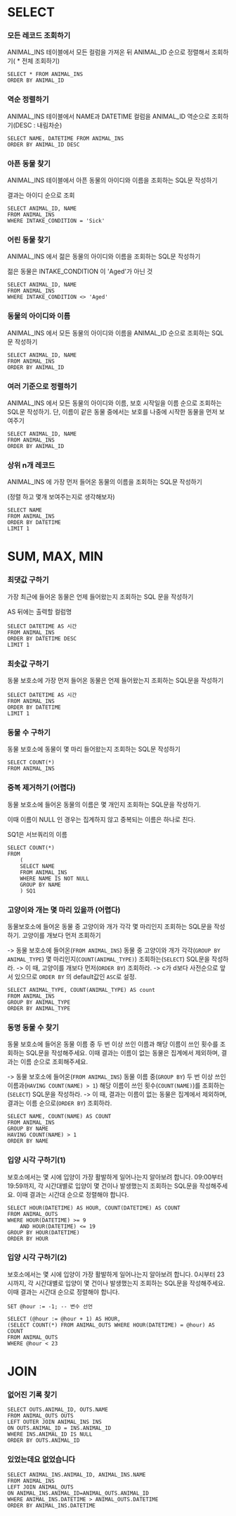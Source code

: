 # SELECT

### 모든 레코드 조회하기

ANIMAL_INS 테이블에서 모든 컬럼을 가져온 뒤 ANIMAL_ID 순으로 정렬해서 조회하기( * 전체 조회하기)

```
SELECT * FROM ANIMAL_INS
ORDER BY ANIMAL_ID
```



### 역순 정렬하기

ANIMAL_INS 테이블에서 NAME과 DATETIME 컬럼을 ANIMAL_ID 역순으로 조회하기(DESC : 내림차순)

```
SELECT NAME, DATETIME FROM ANIMAL_INS
ORDER BY ANIMAL_ID DESC
```



### 아픈 동물 찾기

ANIMAL_INS 테이블에서 아픈 동물의 아이디와 이름을 조회하는 SQL문 작성하기

결과는 아이디 순으로 조회

```
SELECT ANIMAL_ID, NAME
FROM ANIMAL_INS
WHERE INTAKE_CONDITION = 'Sick'
```



### 어린 동물 찾기

ANIMAL_INS 에서 젊은 동물의 아이디와 이름을 조회하는 SQL문 작성하기

젊은 동물은 INTAKE_CONDITION 이 'Aged'가 아닌 것

```
SELECT ANIMAL_ID, NAME
FROM ANIMAL_INS
WHERE INTAKE_CONDITION <> 'Aged'
```



### 동물의 아이디와 이름

ANIMAL_INS 에서 모든 동물의 아이디와 이름을 ANIMAL_ID 순으로 조회하는 SQL문 작성하기

```
SELECT ANIMAL_ID, NAME
FROM ANIMAL_INS
ORDER BY ANIMAL_ID
```



### 여러 기준으로 정렬하기

ANIMAL_INS 에서 모든 동물의 아이디와 이름, 보호 시작일을 이름 순으로 조회하는 SQL문 작성하기. 단, 이름이 같은 동물 중에서는 보호를 나중에 시작한 동물을 먼저 보여주기

```
SELECT ANIMAL_ID, NAME
FROM ANIMAL_INS
ORDER BY ANIMAL_ID
```



### 상위 n개 레코드

ANIMAL_INS 에 가장 먼저 들어온 동물의 이름을 조회하는 SQL문 작성하기

(정렬 하고 몇개 보여주는지로 생각해보자)

```
SELECT NAME
FROM ANIMAL_INS
ORDER BY DATETIME
LIMIT 1
```



# SUM, MAX, MIN



### 최댓값 구하기

가장 최근에 들어온 동물은 언제 들어왔는지 조회하는 SQL 문을 작성하기

AS 뒤에는 출력할 컬럼명

```
SELECT DATETIME AS 시간
FROM ANIMAL_INS
ORDER BY DATETIME DESC
LIMIT 1
```



### 최솟값 구하기

동물 보호소에 가장 먼저 들어온 동물은 언제 들어왔는지 조회하는 SQL문을 작성하기

```
SELECT DATETIME AS 시간
FROM ANIMAL_INS
ORDER BY DATETIME
LIMIT 1
```



### 동물 수 구하기

동물 보호소에 동물이 몇 마리 들어왔는지 조회하는 SQL문 작성하기

```
SELECT COUNT(*)
FROM ANIMAL_INS
```



### 중복 제거하기  (어렵다)

동물 보호소에 들어온 동물의 이름은 몇 개인지 조회하는 SQL문을 작성하기.

이때 이름이 NULL 인 경우는 집계하지 않고 중복되는 이름은 하나로 친다.

SQ1은 서브쿼리의 이름

```
SELECT COUNT(*)
FROM 
    (
    SELECT NAME
    FROM ANIMAL_INS
    WHERE NAME IS NOT NULL
    GROUP BY NAME
    ) SQ1
```



### 고양이와 개는 몇 마리 있을까 (어렵다)

동물보호소에 들어온 동물 중 고양이와 개가 각각 몇 마리인지 조회하는 SQL문을 작성하기. 고양이를 개보다 먼저 조회하기

-> 동물 보호소에 들어온(`FROM ANIMAL_INS`) 동물 중 고양이와 개가 각각(`GROUP BY ANIMAL_TYPE`) 몇 마리인지(`COUNT(ANIMAL_TYPE)`) 조회하는(`SELECT`) SQL문을 작성하라.
-> 이 때, 고양이를 개보다 먼저(`ORDER BY`) 조회하라.
-> c가 d보다 사전순으로 앞서 있으므로 `ORDER BY` 의 default값인 `ASC`로 설정.

```
SELECT ANIMAL_TYPE, COUNT(ANIMAL_TYPE) AS count
FROM ANIMAL_INS
GROUP BY ANIMAL_TYPE
ORDER BY ANIMAL_TYPE
```



### 동명 동물 수 찾기

동물 보호소에 들어온 동물 이름 중 두 번 이상 쓰인 이름과 해당 이름이 쓰인 횟수를 조회하는 SQL문을 작성해주세요. 이때 결과는 이름이 없는 동물은 집계에서 제외하며, 결과는 이름 순으로 조회해주세요.

-> 동물 보호소에 들어온(`FROM ANIMAL_INS`) 동물 이름 중(`GROUP BY`) 두 번 이상 쓰인 이름과(`HAVING COUNT(NAME) > 1`) 해당 이름이 쓰인 횟수(`COUNT(NAME)`)를 조회하는(`SELECT`) SQL문을 작성하라.
-> 이 때, 결과는 이름이 없는 동물은 집계에서 제외하며, 결과는 이름 순으로(`ORDER BY`) 조회하라.

```
SELECT NAME, COUNT(NAME) AS COUNT
FROM ANIMAL_INS
GROUP BY NAME
HAVING COUNT(NAME) > 1
ORDER BY NAME
```



### 입양 시각 구하기(1)

보호소에서는 몇 시에 입양이 가장 활발하게 일어나는지 알아보려 합니다. 09:00부터 19:59까지, 각 시간대별로 입양이 몇 건이나 발생했는지 조회하는 SQL문을 작성해주세요. 이때 결과는 시간대 순으로 정렬해야 합니다.

```
SELECT HOUR(DATETIME) AS HOUR, COUNT(DATETIME) AS COUNT
FROM ANIMAL_OUTS
WHERE HOUR(DATETIME) >= 9
    AND HOUR(DATETIME) <= 19
GROUP BY HOUR(DATETIME)
ORDER BY HOUR
```



### 입양 시각 구하기(2)

보호소에서는 몇 시에 입양이 가장 활발하게 일어나는지 알아보려 합니다. 0시부터 23시까지, 각 시간대별로 입양이 몇 건이나 발생했는지 조회하는 SQL문을 작성해주세요. 이때 결과는 시간대 순으로 정렬해야 합니다.

```
SET @hour := -1; -- 변수 선언

SELECT (@hour := @hour + 1) AS HOUR,
(SELECT COUNT(*) FROM ANIMAL_OUTS WHERE HOUR(DATETIME) = @hour) AS COUNT
FROM ANIMAL_OUTS
WHERE @hour < 23
```



# JOIN

### 없어진 기록 찾기

```
SELECT OUTS.ANIMAL_ID, OUTS.NAME
FROM ANIMAL_OUTS OUTS
LEFT OUTER JOIN ANIMAL_INS INS
ON OUTS.ANIMAL_ID = INS.ANIMAL_ID
WHERE INS.ANIMAL_ID IS NULL
ORDER BY OUTS.ANIMAL_ID
```



### 있었는데요 없었습니다

```
SELECT ANIMAL_INS.ANIMAL_ID, ANIMAL_INS.NAME
FROM ANIMAL_INS
LEFT JOIN ANIMAL_OUTS
ON ANIMAL_INS.ANIMAL_ID=ANIMAL_OUTS.ANIMAL_ID
WHERE ANIMAL_INS.DATETIME > ANIMAL_OUTS.DATETIME
ORDER BY ANIMAL_INS.DATETIME
```

